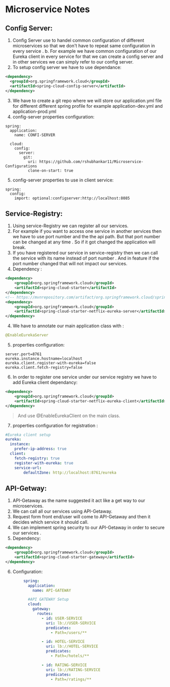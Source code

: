 # Microservice Notes

## Config Server:

1. Config Server use to handel common configuration of different microservices so
   that we don't have to repeat same configuration in every service .
   b. For example we have common configuration of our Eureka client in every service
   for that we can create a config server and in other services we can simply
   refer to our config server.
2. To setup config server we have to use dependance:

```xml
<dependency>
  <groupId>org.springframework.cloud</groupId>
  <artifactId>spring-cloud-config-server</artifactId>
</dependency>
```

3. We have to create a git repo where we will store our application.yml file
   for different different spring profile for example application-dev.yml and
   application-prod.yml
4. config-server properties configuration:

```YML
spring:
  application:
    name: CONFI-SERVER

  cloud:
    config:
      server:
        git:
          uri: https://github.com/rshubhankar11/Microservice-Configurations
          clone-on-start: true
```

5. config-server properties to use in client service:

```YML
spring:
  config:
    import: optional:configserver:http://localhost:8085
```

## Service-Registry:

1. Using service-Registry we can register all our services.
2. For example if you want to access one service in another services then
   we have to use port number and the the api path. But that port number
   can be changed at any time . So if it got changed the application will break.
3. If you have registered our service in service-registry then we can call the
   service with its name instead of port number . And in feature if the port
   number changed that will not impact our services.
4. Dependency :

```xml
<dependency>
	<groupId>org.springframework.cloud</groupId>
	<artifactId>spring-cloud-starter</artifactId>
</dependency>
<!-- https://mvnrepository.com/artifact/org.springframework.cloud/spring-cloud-starter-netflix-eureka-server -->
<dependency>
	<groupId>org.springframework.cloud</groupId>
	<artifactId>spring-cloud-starter-netflix-eureka-server</artifactId>
</dependency>
```

4. We have to annotate our main application class with :

```java
@EnableEurekaServer
```

5. properties configuration:

```properties
server.port=8761
eureka.instance.hostname=localhost
eureka.client.register-with-eureka=false
eureka.client.fetch-registry=false
```

6. In order to register one service under our service registry we have to add
   Eureka client dependancy:

```xml
<dependency>
	<groupId>org.springframework.cloud</groupId>
	<artifactId>spring-cloud-starter-netflix-eureka-client</artifactId>
</dependency>
```

> And use @EnableEurekaClient on the main class.

7. properties configuration for registration :

```yml
#Eureka client setup
eureka:
  instance:
    prefer-ip-address: true
  client:
    fetch-registry: true
    register-with-eureka: true
    service-url:
    	defaultZone: http://localhost:8761/eureka
```

## API-Getway:

1. API-Getaway as the name suggested it act like a get way to our microservices.
2. We can call all our services using API-Getaway.
3. Request form front end/user will come to API-Getaway and then it decides
   which service it should call.
4. We can implement spring security to our API-Getaway in order to secure our services .
5. Dependency:

```xml
<dependency>
	<groupId>org.springframework.cloud</groupId>
	<artifactId>spring-cloud-starter-gateway</artifactId>
</dependency>
```

6. Configuration:

```yml
    	spring:
    	  application:
    	    name: API-GATEWAY

    	  #API GATEWAY Setup
    	  cloud:
    	    gateway:
    	      routes:
    	        - id: USER-SERVICE
    	          uri: lb://USER-SERVICE
    	          predicates:
    	            - Path=/users/**

    	        - id: HOTEL-SERVICE
    	          uri: lb://HOTEL-SERVICE
    	          predicates:
    	            - Path=/hotels/**

    	        - id: RATING-SERVICE
    	          uri: lb://RATING-SERVICE
    	          predicates:
    	            - Path=/ratings/**

```
